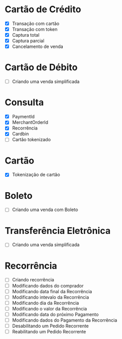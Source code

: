 # Cartão de Crédito
- [X] Transação com cartão
- [X] Transação com token
- [X] Captura total
- [X] Captura parcial
- [X] Cancelamento de venda

# Cartão de Débito
- [ ] Criando uma venda simplificada

# Consulta
- [X] PaymentId
- [X] MerchantOrderId
- [X] Recorrência
- [X] Cardbin
- [ ] Cartão tokenizado

# Cartão
- [X] Tokenização de cartão

# Boleto
- [ ] Criando uma venda com Boleto

# Transferência Eletrônica
- [ ] Criando uma venda simplificada

# Recorrência
- [ ] Criando recorrência
- [ ] Modificando dados do comprador
- [ ] Modificando data final da Recorrência
- [ ] Modificando intevalo da Recorrência
- [ ] Modificando dia da Recorrência
- [ ] Modificando o valor da Recorrência
- [ ] Modificando data do próximo Pagamento
- [ ] Modificando dados do Pagamento da Recorrência
- [ ] Desabilitando um Pedido Recorrente
- [ ] Reabilitando um Pedido Recorrente